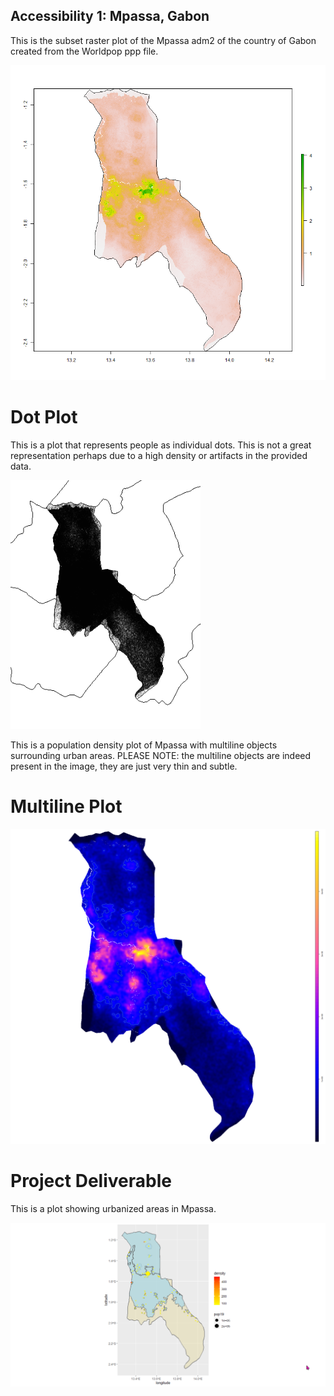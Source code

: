 ## Accessibility 1: Mpassa, Gabon

This is the subset raster plot of the Mpassa adm2 of the country of Gabon created from the Worldpop ppp file.

![plot_2](mpanna_pop15.png)

# Dot Plot
This is a plot that represents people as individual dots.  This is not a great representation perhaps due to a high density or artifacts in the provided data.

![plot_3](dot.png)

This is a population density plot of Mpassa with multiline objects surrounding urban areas.  PLEASE NOTE: the multiline objects are indeed present in the image, they are just very thin and subtle.

# Multiline Plot
![plot_1](multiline1.png)

# Project Deliverable
This is a plot showing urbanized areas in Mpassa.

![plot_4](final.png)
